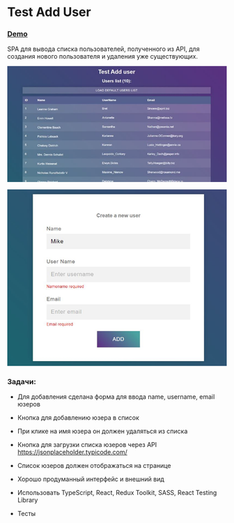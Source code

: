 # Test Add User

### [Demo](https://devmikealex.github.io/Test-Add-user/dist/)

SPA для вывода списка пользователей, полученного из API, для создания нового пользователя и удаления уже существующих.

![set](/docs/assets/list.jpg)

![set](/docs/assets/form.jpg)

### Задачи:

+ Для добавления сделана форма для ввода name, username, email юзеров
+ Кнопка для добавлению юзера в список

+ При клике на имя юзера он должен удаляться из списка

+ Кнопка для загрузки списка юзеров через API https://jsonplaceholder.typicode.com/

+ Список юзеров должен отображаться на странице

+ Хорошо продуманный интерфейс и внешний вид

+ Использовать TypeScript, React, Redux Toolkit, SASS, React Testing Library

+ Тесты
